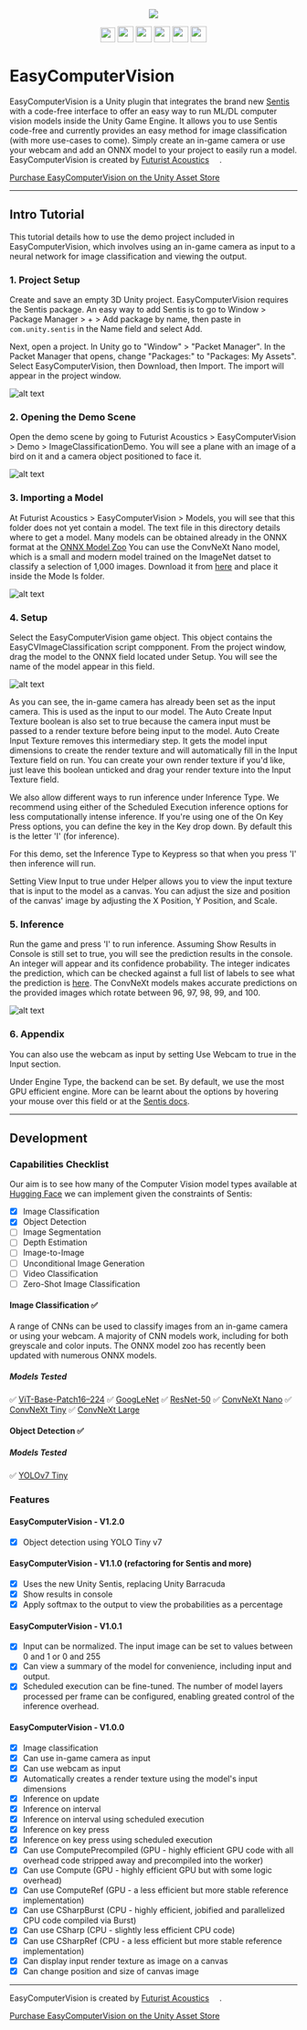 <p align="center">
  <a href="https://assetstore.unity.com/packages/tools/ai-ml-integration/easy-computer-vision-261410"><img src="https://github.com/FuturistAcoustics/EasyComputerVision/blob/main/Images/EasyComputerVision%20Logo%20192x192.png"></a>
</p>
<p align="center">
  <a href="https://futuristacoustics.com/"><img src="https://futuristacoustics.com/wp-content/uploads/2023/09/Futurist-Acoustics-Logo-Favicon.png" width=26px></a>
  <a href="https://www.linkedin.com/company/futurist-acoustics/"><img src="https://futuristacoustics.com/wp-content/uploads/2023/10/LinkedIn-2023.svg" width=28px></a>
  <a href="https://www.youtube.com/@futuristacoustics"><img src="https://futuristacoustics.com/wp-content/uploads/2023/10/YouTube-SM.svg" width=28px></a>
  <a href="https://www.reddit.com/r/FuturistAcoustics/"><img src="https://futuristacoustics.com/wp-content/uploads/2023/10/Reddit-2023.svg" width=28px></a>
  <a href="https://twitter.com/FutAcoustics"><img src="https://futuristacoustics.com/wp-content/uploads/2023/10/X-2023.svg" width=28px></a>
  <a href="https://github.com/FuturistAcoustics"><img src="https://futuristacoustics.com/wp-content/uploads/2023/10/GitHub-SM.svg" width=28px></a>
</p>

# EasyComputerVision
EasyComputerVision is a Unity plugin that integrates the brand new [Sentis](https://docs.unity3d.com/Packages/com.unity.sentis@1.2/manual/index.html) with a code-free interface to offer an easy way to run ML/DL computer vision models inside the Unity Game Engine. It allows you to use Sentis code-free and currently provides an easy method for image classification (with more use-cases to come). Simply create an in-game camera or use your webcam and add an ONNX model to your project to easily run a model. EasyComputerVision is created by [Futurist Acoustics](https://futuristacoustics.com/) <a href="https://futuristacoustics.com/"><img src="https://futuristacoustics.com/wp-content/uploads/2022/12/Media-Asset-Logo-1024%E2%80%8A%C3%97%E2%80%8A1130-928x1024.png" width=14px></a>.

[Purchase EasyComputerVision on the Unity Asset Store](https://u3d.as/37DT) <a href="https://u3d.as/37DT"><img src="https://github.com/FuturistAcoustics/EasyComputerVision/raw/main/Images/EasyComputerVision%20Logo%20192x192.png" width=14px></a>

-----


## Intro Tutorial
This tutorial details how to use the demo project included in EasyComputerVision, which involves using an in-game camera as input to a neural network for image classification and viewing the output.

### 1. Project Setup
Create and save an empty 3D Unity project. EasyComputerVision requires the Sentis package. An easy way to add Sentis is to go to Window > Package Manager > + > Add package by name, then paste in `com.unity.sentis` in the Name field and select Add.

Next, open a project. In Unity go to "Window" > "Packet Manager". In the Packet Manager that opens, change "Packages:" to "Packages: My Assets". Select EasyComputerVision, then Download, then Import. The import will appear in the project window.

![alt text](https://github.com/FuturistAcoustics/EasyComputerVision/blob/main/Images/Tutorial%201.1.0/Image%2001.png "Tutorial_1")

### 2. Opening the Demo Scene
Open the demo scene by going to Futurist Acoustics > EasyComputerVision > Demo > ImageClassificationDemo. You will see a plane with an image of a bird on it and a camera object positioned to face it.

![alt text](https://github.com/FuturistAcoustics/EasyComputerVision/blob/main/Images/Tutorial%201.1.0/Image%2002.png "Tutorial_2")

### 3. Importing a Model
At Futurist Acoustics > EasyComputerVision > Models, you will see that this folder does not yet contain a model. The text file in this directory details where to get a model. Many models can be obtained already in the ONNX format at the [ONNX Model Zoo](https://github.com/onnx/models) You can use the ConvNeXt Nano model, which is a small and modern model trained on the ImageNet datset to classify a selection of 1,000 images. Download it from [here](https://github.com/onnx/models/blob/main/Computer_Vision/convnext_nano_Opset16_timm/convnext_nano_Opset16.onnx) and place it inside the Mode ls folder.

![alt text](https://github.com/FuturistAcoustics/EasyComputerVision/blob/main/Images/Tutorial%201.1.0/Image%2003.png "Tutorial_3")

### 4. Setup
Select the EasyComputerVision game object. This object contains the EasyCVImageClassification script compponent. From the project window, drag the model to the ONNX field located under Setup. You will see the name of the model appear in this field.

![alt text](https://github.com/FuturistAcoustics/EasyComputerVision/blob/main/Images/Tutorial%201.1.0/Image%2004.png "Tutorial_4")

As you can see, the in-game camera has already been set as the input camera. This is used as the input to our model. The Auto Create Input Texture boolean is also set to true because the camera input must be passed to a render texture before being input to the model. Auto Create Input Texture removes this intermediary step. It gets the model input dimensions to create the render texture and will automatically fill in the Input Texture field on run. You can create your own render texture if you'd like, just leave this boolean unticked and drag your render texture into the Input Texture field.

We also allow different ways to run inference under Inference Type. We recommend using either of the Scheduled Execution inference options for less computationally intense inference. If you're using one of the On Key Press options, you can define the key in the Key drop down. By default this is the letter 'I' (for inference).

For this demo, set the Inference Type to Keypress so that when you press 'I' then inference will run.

Setting View Input to true under Helper allows you to view the input texture that is input to the model as a canvas. You can adjust the size and position of the canvas' image by adjusting the X Position, Y Position, and Scale.

### 5. Inference
Run the game and press 'I' to run inference. Assuming Show Results in Console is still set to true, you will see the prediction results in the console. An integer will appear and its confidence probability. The integer indicates the prediction, which can be checked against a full list of labels to see what the prediction is [here](https://github.com/FuturistAcoustics/EasyComputerVision/blob/main/Models/ImageNet/Labels.txt). The ConvNeXt models makes accurate predictions on the provided images which rotate between 96, 97, 98, 99, and 100.

![alt text](https://github.com/FuturistAcoustics/EasyComputerVision/blob/main/Images/Tutorial%201.1.0/Image%2005.png "Tutorial_5")

### 6. Appendix
You can also use the webcam as input by setting Use Webcam to true in the Input section.

Under Engine Type, the backend can be set. By default, we use the most GPU efficient engine. More can be learnt about the options by hovering your mouse over this field or at the [Sentis docs](https://docs.unity3d.com/Packages/com.unity.sentis@1.2/manual/create-an-engine.html?q=worker).


-----

## Development
### Capabilities Checklist
Our aim is to see how many of the Computer Vision model types available at [Hugging Face](https://huggingface.co/models) we can implement given the constraints of Sentis:
- [x] Image Classification
- [x] Object Detection
- [ ] Image Segmentation
- [ ] Depth Estimation
- [ ] Image-to-Image
- [ ] Unconditional Image Generation
- [ ] Video Classification
- [ ] Zero-Shot Image Classification

#### Image Classification ✅
A range of CNNs can be used to classify images from an in-game camera or using your webcam. A majority of CNN models work, including for both greyscale and color inputs. The ONNX model zoo has recently been updated with numerous ONNX models.
##### Models Tested
✅ [ViT-Base-Patch16–224](https://huggingface.co/google/vit-base-patch16-224)
✅ [GoogLeNet](https://pytorch.org/hub/pytorch_vision_googlenet/)
✅ [ResNet-50](https://huggingface.co/microsoft/resnet-50)
✅ [ConvNeXt Nano](https://github.com/onnx/models/blob/main/Computer_Vision/convnext_nano_Opset16_timm/convnext_nano_Opset16.onnx)
✅ [ConvNeXt Tiny](https://github.com/onnx/models/blob/main/Computer_Vision/convnext_tiny_Opset16_timm/convnext_tiny_Opset16.onnx)
✅ [ConvNeXt Large](https://github.com/onnx/models/tree/main/Computer_Vision/convnext_large_Opset16_timm)

#### Object Detection ✅
##### Models Tested
✅ [YOLOv7 Tiny](https://huggingface.co/unity/sentis-yolotinyv7/blob/main/yolov7-tiny.onnx)

### Features
#### EasyComputerVision - V1.2.0
- [x] Object detection using YOLO Tiny v7

#### EasyComputerVision - V1.1.0 (refactoring for Sentis and more)
- [x] Uses the new Unity Sentis, replacing Unity Barracuda
- [x] Show results in console
- [x] Apply softmax to the output to view the probabilities as a percentage

#### EasyComputerVision - V1.0.1
- [x] Input can be normalized. The input image can be set to values between 0 and 1 or 0 and 255
- [x] Can view a summary of the model for convenience, including input and output.
- [x] Scheduled execution can be fine-tuned. The number of model layers processed per frame can be configured, enabling greated control of the inference overhead.

#### EasyComputerVision - V1.0.0
- [x] Image classification
- [x] Can use in-game camera as input
- [x] Can use webcam as input
- [x] Automatically creates a render texture using the model's input dimensions
- [x] Inference on update
- [x] Inference on interval
- [x] Inference on interval using scheduled execution
- [x] Inference on key press
- [x] Inference on key press using scheduled execution
- [x] Can use ComputePrecompiled (GPU - highly efficient GPU code with all overhead code stripped away and precompiled into the worker)
- [x] Can use Compute (GPU - highly efficient GPU but with some logic overhead)
- [x] Can use ComputeRef (GPU - a less efficient but more stable reference implementation)
- [x] Can use CSharpBurst (CPU - highly efficient, jobified and parallelized CPU code compiled via Burst)
- [x] Can use CSharp (CPU - slightly less efficient CPU code)
- [x] Can use CSharpRef (CPU - a less efficient but more stable reference implementation)
- [x] Can display input render texture as image on a canvas
- [x] Can change position and size of canvas image

-----

EasyComputerVision is created by [Futurist Acoustics](https://futuristacoustics.com/) <a href="https://futuristacoustics.com/"><img src="https://futuristacoustics.com/wp-content/uploads/2022/12/Media-Asset-Logo-1024%E2%80%8A%C3%97%E2%80%8A1130-928x1024.png" width=14px></a>.

[Purchase EasyComputerVision on the Unity Asset Store](https://u3d.as/37DT) <a href="https://u3d.as/37DT"><img src="https://github.com/FuturistAcoustics/EasyComputerVision/raw/main/Images/EasyComputerVision%20Logo%20192x192.png" width=14px></a>
